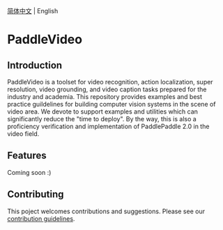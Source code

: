 [简体中文](README_cn.md) | English

# PaddleVideo

## Introduction

PaddleVideo is a toolset for video recognition, action localization, super resolution, video grounding, and video caption tasks prepared for the industry and academia. This repository provides examples and best practice guildelines for building computer vision systems in the scene of video area. We devote to support examples and utilities which can significantly reduce the "time to deploy". By the way, this is also a proficiency verification and implementation of PaddlePaddle 2.0 in the video field.

## Features
Coming soon :)

## Contributing
This poject welcomes contributions and suggestions. Please see our [contribution guidelines](docs/CONTRIBUTING.md).

